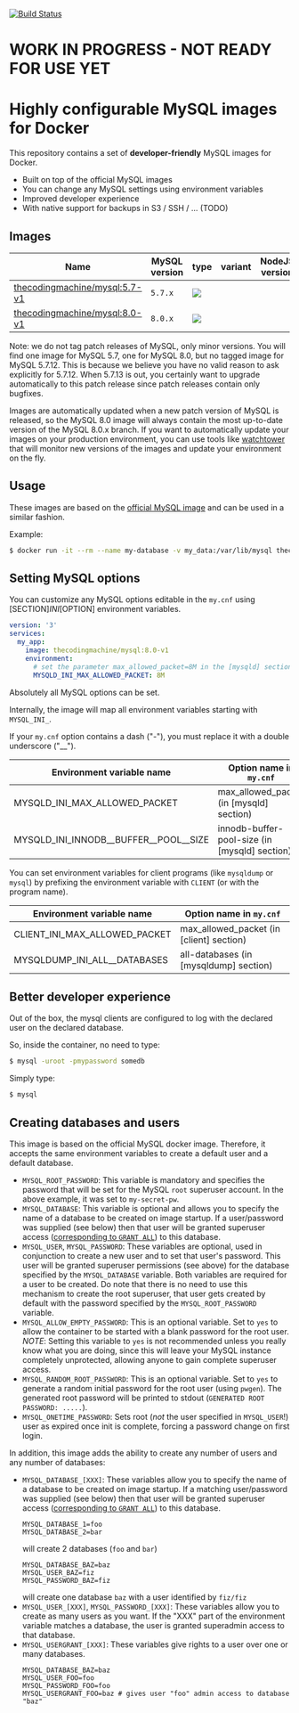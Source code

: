 [![Build Status](https://travis-ci.org/thecodingmachine/docker-images-mysql.svg?branch=master)](https://travis-ci.org/thecodingmachine/docker-images-mysql)

# WORK IN PROGRESS - NOT READY FOR USE YET

# Highly configurable MySQL images for Docker

This repository contains a set of **developer-friendly** MySQL images for Docker.

 - Built on top of the official MySQL images
 - You can change any MySQL settings using environment variables
 - Improved developer experience
 - With native support for backups in S3 / SSH / ... (TODO)

## Images



| Name                                                                    | MySQL version                  | type |variant | NodeJS version  | Size 
|-------------------------------------------------------------------------|------------------------------|------|--------|-----------------|------
| [thecodingmachine/mysql:5.7-v1](https://github.com/thecodingmachine/docker-images-mysql/blob/master/Dockerfile)             | `5.7.x` | [![](https://images.microbadger.com/badges/image/thecodingmachine/mysql:5.7-v1.svg)](https://microbadger.com/images/thecodingmachine/mysql:5.7-v1)
| [thecodingmachine/mysql:8.0-v1](https://github.com/thecodingmachine/docker-images-mysql/blob/master/Dockerfile)             | `8.0.x` | [![](https://images.microbadger.com/badges/image/thecodingmachine/mysql:8.0-v1.svg)](https://microbadger.com/images/thecodingmachine/mysql:8.0-v1)

Note: we do not tag patch releases of MySQL, only minor versions. You will find one image for MySQL 5.7, one for MySQL 8.0, 
but no tagged image for MySQL 5.7.12. This is because we believe you have no valid reason to ask explicitly for 5.7.12.
When 5.7.13 is out, you certainly want to upgrade automatically to this patch release since patch releases contain only bugfixes.

Images are automatically updated when a new patch version of MySQL is released, so the MySQL 8.0 image will always contain 
the most up-to-date version of the MySQL 8.0.x branch. If you want to automatically update your images on your production
environment, you can use tools like [watchtower](https://github.com/v2tec/watchtower) that will monitor new versions of
the images and update your environment on the fly.

## Usage

These images are based on the [official MySQL image](https://hub.docker.com/_/mysql/) and can be used in a similar fashion.

Example:

```bash
$ docker run -it --rm --name my-database -v my_data:/var/lib/mysql thecodingmachine/mysql:8.0-v1
```

## Setting MySQL options

You can customize any MySQL options editable in the `my.cnf` using [SECTION]_INI_[OPTION] environment variables.

```yml
version: '3'
services:
  my_app:
    image: thecodingmachine/mysql:8.0-v1
    environment:
      # set the parameter max_allowed_packet=8M in the [mysqld] section
      MYSQLD_INI_MAX_ALLOWED_PACKET: 8M
```

Absolutely all MySQL options can be set.

Internally, the image will map all environment variables starting with `MYSQL_INI_`.

If your `my.cnf` option contains a dash ("-"), you must replace it with a double underscore ("__").

Environment variable name             | Option name in `my.cnf` 
--------------------------------------|------------------------------
MYSQLD_INI_MAX_ALLOWED_PACKET         | max_allowed_packet (in [mysqld] section)
MYSQLD_INI_INNODB__BUFFER__POOL__SIZE | innodb-buffer-pool-size (in [mysqld] section) 

You can set environment variables for client programs (like `mysqldump` or `mysql`) by prefixing the environment variable
with `CLIENT` (or with the program name).

Environment variable name             | Option name in `my.cnf` 
--------------------------------------|------------------------------
CLIENT_INI_MAX_ALLOWED_PACKET         | max_allowed_packet (in [client] section)
MYSQLDUMP_INI_ALL__DATABASES          | all-databases (in [mysqldump] section) 

## Better developer experience

Out of the box, the mysql clients are configured to log with the declared user on the declared database.

So, inside the container, no need to type:

```bash
$ mysql -uroot -pmypassword somedb
```

Simply type:

```bash
$ mysql
```

## Creating databases and users

This image is based on the official MySQL docker image. Therefore, it accepts the same environment variables to 
create a default user and a default database.

- `MYSQL_ROOT_PASSWORD`: This variable is mandatory and specifies the password that will be set for the MySQL `root` superuser account. In the above example, it was set to `my-secret-pw`.
- `MYSQL_DATABASE`: This variable is optional and allows you to specify the name of a database to be created on image startup. If a user/password was supplied (see below) then that user will be granted superuser access ([corresponding to `GRANT ALL`](http://dev.mysql.com/doc/en/adding-users.html)) to this database.
- `MYSQL_USER`, `MYSQL_PASSWORD`: These variables are optional, used in conjunction to create a new user and to set that user's password. This user will be granted superuser permissions (see above) for the database specified by the `MYSQL_DATABASE` variable. Both variables are required for a user to be created.
  Do note that there is no need to use this mechanism to create the root superuser, that user gets created by default with the password specified by the `MYSQL_ROOT_PASSWORD` variable.
- `MYSQL_ALLOW_EMPTY_PASSWORD`: This is an optional variable. Set to `yes` to allow the container to be started with a blank password for the root user. *NOTE*: Setting this variable to `yes` is not recommended unless you really know what you are doing, since this will leave your MySQL instance completely unprotected, allowing anyone to gain complete superuser access.
- `MYSQL_RANDOM_ROOT_PASSWORD`: This is an optional variable. Set to `yes` to generate a random initial password for the root user (using `pwgen`). The generated root password will be printed to stdout (`GENERATED ROOT PASSWORD: .....`).
- `MYSQL_ONETIME_PASSWORD`: Sets root (*not* the user specified in `MYSQL_USER`!) user as expired once init is complete, forcing a password change on first login.

In addition, this image adds the ability to create any number of users and any number of databases:

- `MYSQL_DATABASE_[XXX]`: These variables allow you to specify the name of a database to be created on image startup. If a matching user/password was supplied (see below) then that user will be granted superuser access ([corresponding to `GRANT ALL`](http://dev.mysql.com/doc/en/adding-users.html)) to this database.
  ```
  MYSQL_DATABASE_1=foo
  MYSQL_DATABASE_2=bar
  ```
  will create 2 databases (`foo` and `bar`)
  ```
  MYSQL_DATABASE_BAZ=baz
  MYSQL_USER_BAZ=fiz
  MYSQL_PASSWORD_BAZ=fiz
  ```
  will create one database `baz` with a user identified by `fiz/fiz`
- `MYSQL_USER_[XXX]`, `MYSQL_PASSWORD_[XXX]`: These variables allow you to create as many users as you want. If the "XXX" part of the environment variable
  matches a database, the user is granted superadmin access to that database.
- `MYSQL_USERGRANT_[XXX]`: These variables give rights to a user over one or many databases.
  ```
  MYSQL_DATABASE_BAZ=baz
  MYSQL_USER_FOO=foo
  MYSQL_PASSWORD_FOO=foo
  MYSQL_USERGRANT_FOO=baz # gives user "foo" admin access to database "baz"
  ```
